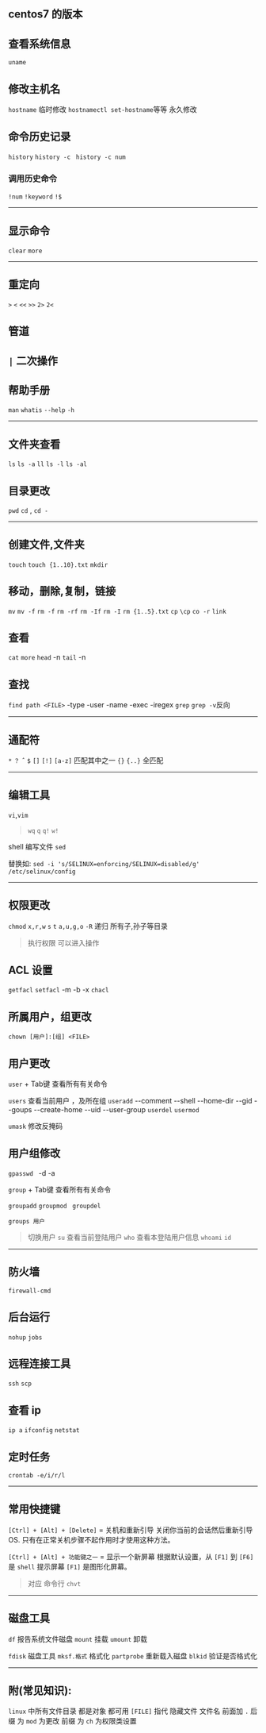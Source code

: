 centos7 的版本
-----------------------
## 查看系统信息
`uname `

## 修改主机名
`hostname`  临时修改
`hostnamectl set-hostname`等等  永久修改

## 命令历史记录
`history`
`history -c ` `history -c num`


### 调用历史命令
`!num` `!keyword`
`!$`

------------------------------
## 显示命令
`clear`
`more`

---------------------------------
## 重定向
`>` `<`
`<<` `>>`
`2>` `2<`

## 管道
`|` 二次操作
-------------------------

## 帮助手册
`man`
`whatis`
`--help`
`-h`

---------------
## 文件夹查看
`ls` `ls -a` `ll` `ls -l`
`ls -al` 

## 目录更改
`pwd`
`cd` , `cd -`

------------------------
## 创建文件,文件夹
`touch` `touch {1..10}.txt` 
`mkdir`

## 移动，删除,复制，链接
`mv` `mv -f`
`rm -f` `rm -rf` `rm -If` `rm -I`
`rm {1..5}.txt`
`cp` `\cp` `co -r`
`link`

## 查看
`cat` 
`more`
`head` -n
`tail` -n

## 查找
`find path <FILE>` -type -user -name -exec -iregex
`grep` `grep -v`反向

--------------------------------------
## 通配符

`*` `？` `ˆ` `$`
 `[]` `[!]` `[a-z]` 匹配其中之一
 `{}` `{..}`  全匹配

---------------------------------------------
## 编辑工具

`vi`,`vim`
>  `wq` `q` `q!` `w!`

shell 编写文件 `sed`

替换如: `sed -i 's/SELINUX=enforcing/SELINUX=disabled/g' /etc/selinux/config`

---------------------------------------------
## 权限更改

`chmod` `x,r,w` `s` `t` `a,u,g,o` 
    `-R` 递归 所有子,孙子等目录
> 执行权限 可以进入操作

## ACL 设置
`getfacl`
`setfacl` -m -b -x 
`chacl`

## 所属用户，组更改
`chown [用户]:[组] <FILE>`

## 用户更改
`user` + Tab键 查看所有有关命令

`users` 查看当前用户 ，及所在组
`useradd` 
--comment --shell --home-dir --gid  --goups --create-home --uid --user-group
`userdel` `usermod`

`umask` 修改反掩码

## 用户组修改
`gpasswd ` -d -a

`group` + Tab键 查看所有有关命令

`groupadd` 
`groupmod `
`groupdel`

`groups 用户 ` 


> 切换用户
`su`
> 查看当前登陆用户
`who`
> 查看本登陆用户信息
`whoami` `id`

---------------------------------------------

## 防火墙
`firewall-cmd`

## 后台运行
`nohup`
`jobs`

## 远程连接工具
`ssh`
`scp`

## 查看 ip
`ip a`
`ifconfig`
`netstat`

## 定时任务

`crontab -e/i/r/l`

------------------------------
## 常用快捷键

`[Ctrl] + [Alt] + [Delete]` = 关机和重新引导 
关闭你当前的会话然后重新引导 OS.
只有在正常关机步骤不起作用时才使用这种方法。

`[Ctrl] + [Alt] + 功能键之一` = 显示一个新屏幕
根据默认设置，从 `[F1]` 到 `[F6]` 是 `shell` 提示屏幕
`[F1]` 是图形化屏幕。
> 对应 命令行 `chvt`

--------------------------------------
## 磁盘工具

`df` 报告系统文件磁盘
`mount` 挂载
`umount` 卸载

`fdisk` 磁盘工具
`mksf.格式` 格式化
`partprobe` 重新载入磁盘
`blkid` 验证是否格式化

-----------------------

## 附(常见知识):

`linux` 中所有文件目录 都是对象  都可用 `[FILE]` 指代
隐藏文件 文件名 前面加 `.` 
后缀 为 `mod` 为更改
前缀 为 `ch`  为权限类设置